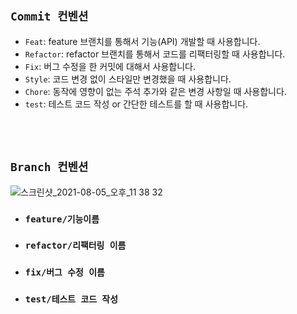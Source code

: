 ## `Commit 컨벤션`

- `Feat`: feature 브랜치를 통해서 기능(API) 개발할 때 사용합니다. 
- `Refactor`: refactor 브랜치를 통해서 코드를 리팩터링할 때 사용합니다. 
- `Fix`: 버그 수정을 한 커밋에 대해서 사용합니다.
- `Style`: 코드 변경 없이 스타일만 변경했을 때 사용합니다.
- `Chore`: 동작에 영향이 없는 주석 추가와 같은 변경 사항일 때 사용합니다.
- `test`: 테스트 코드 작성 or 간단한 테스트를 할 때 사용합니다.

<br> <br>

## `Branch 컨벤션`

![스크린샷_2021-08-05_오후_11 38 32](https://user-images.githubusercontent.com/45676906/135702320-e6a7db63-8307-4117-bf32-1ede10cf0085.png)

- ### `feature/기능이름`

- ### `refactor/리팩터링 이름`

- ### `fix/버그 수정 이름` 

- ### `test/테스트 코드 작성`